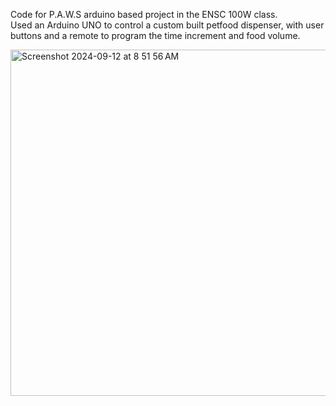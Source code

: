 Code for P.A.W.S arduino based project in the ENSC 100W class. <br>Used an Arduino UNO to control a custom built petfood dispenser, with user buttons and a remote to program the time increment and food volume.

<img width="554" alt="Screenshot 2024-09-12 at 8 51 56 AM" src="https://github.com/user-attachments/assets/ca5d195c-28de-485e-b440-861f40c5cf83">
